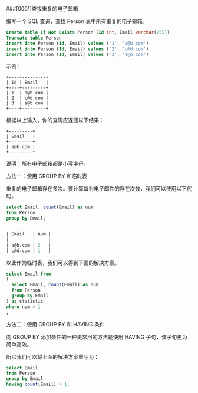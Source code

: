 ###[0001]查找重复的电子邮箱

编写一个 SQL 查询，查找 Person 表中所有重复的电子邮箱。

```sql
Create table If Not Exists Person (Id int, Email varchar(255))
Truncate table Person
insert into Person (Id, Email) values ('1', 'a@b.com')
insert into Person (Id, Email) values ('2', 'c@d.com')
insert into Person (Id, Email) values ('3', 'a@b.com')
```

示例：

```
+----+---------+
| Id | Email   |
+----+---------+
| 1  | a@b.com |
| 2  | c@d.com |
| 3  | a@b.com |
+----+---------+
```


根据以上输入，你的查询应返回以下结果：

```
+---------+
| Email   |
+---------+
| a@b.com |
+---------+
```


说明：所有电子邮箱都是小写字母。



方法一：使用 GROUP BY 和临时表

重复的电子邮箱存在多次。要计算每封电子邮件的存在次数，我们可以使用以下代码。

```sql
select Email, count(Email) as num
from Person
group by Email;


| Email   | num |
|---------|-----|
| a@b.com | 2   |
| c@d.com | 1   |
```

以此作为临时表，我们可以得到下面的解决方案。

```sql
select Email from
(
  select Email, count(Email) as num
  from Person
  group by Email
) as statistic
where num > 1
;
```

方法二：使用 GROUP BY 和 HAVING 条件

向 GROUP BY 添加条件的一种更常用的方法是使用 HAVING 子句，该子句更为简单高效。

所以我们可以将上面的解决方案重写为：

```sql
select Email
from Person
group by Email
having count(Email) > 1;
```

